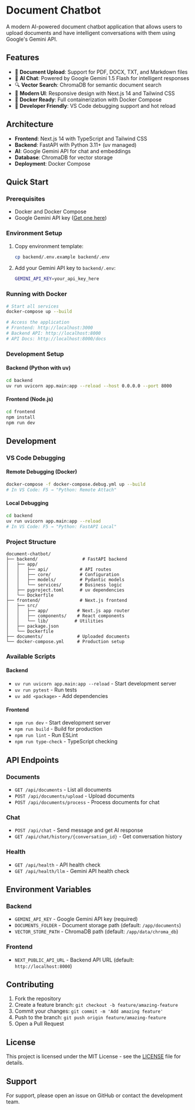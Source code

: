 # Document Chatbot

A modern AI-powered document chatbot application that allows users to upload documents and have intelligent conversations with them using Google's Gemini API.

## Features

- 📄 **Document Upload**: Support for PDF, DOCX, TXT, and Markdown files
- 🤖 **AI Chat**: Powered by Google Gemini 1.5 Flash for intelligent responses
- 🔍 **Vector Search**: ChromaDB for semantic document search
- 📱 **Modern UI**: Responsive design with Next.js 14 and Tailwind CSS
- 🐳 **Docker Ready**: Full containerization with Docker Compose
- 🔧 **Developer Friendly**: VS Code debugging support and hot reload

## Architecture

- **Frontend**: Next.js 14 with TypeScript and Tailwind CSS
- **Backend**: FastAPI with Python 3.11+ (uv managed)
- **AI**: Google Gemini API for chat and embeddings
- **Database**: ChromaDB for vector storage
- **Deployment**: Docker Compose

## Quick Start

### Prerequisites

- Docker and Docker Compose
- Google Gemini API key ([Get one here](https://aistudio.google.com/app/apikey))

### Environment Setup

1. Copy environment template:
   ```bash
   cp backend/.env.example backend/.env
   ```

2. Add your Gemini API key to `backend/.env`:
   ```bash
   GEMINI_API_KEY=your_api_key_here
   ```

### Running with Docker

```bash
# Start all services
docker-compose up --build

# Access the application
# Frontend: http://localhost:3000
# Backend API: http://localhost:8000
# API Docs: http://localhost:8000/docs
```

### Development Setup

#### Backend (Python with uv)
```bash
cd backend
uv run uvicorn app.main:app --reload --host 0.0.0.0 --port 8000
```

#### Frontend (Node.js)
```bash
cd frontend
npm install
npm run dev
```

## Development

### VS Code Debugging

#### Remote Debugging (Docker)
```bash
docker-compose -f docker-compose.debug.yml up --build
# In VS Code: F5 → "Python: Remote Attach"
```

#### Local Debugging
```bash
cd backend
uv run uvicorn app.main:app --reload
# In VS Code: F5 → "Python: FastAPI Local"
```

### Project Structure

```
document-chatbot/
├── backend/                 # FastAPI backend
│   ├── app/
│   │   ├── api/            # API routes
│   │   ├── core/           # Configuration
│   │   ├── models/         # Pydantic models
│   │   └── services/       # Business logic
│   ├── pyproject.toml      # uv dependencies
│   └── Dockerfile
├── frontend/               # Next.js frontend
│   ├── src/
│   │   ├── app/           # Next.js app router
│   │   ├── components/    # React components
│   │   └── lib/          # Utilities
│   ├── package.json
│   └── Dockerfile
├── documents/             # Uploaded documents
└── docker-compose.yml     # Production setup
```

### Available Scripts

#### Backend
- `uv run uvicorn app.main:app --reload` - Start development server
- `uv run pytest` - Run tests
- `uv add <package>` - Add dependencies

#### Frontend
- `npm run dev` - Start development server
- `npm run build` - Build for production
- `npm run lint` - Run ESLint
- `npm run type-check` - TypeScript checking

## API Endpoints

### Documents
- `GET /api/documents` - List all documents
- `POST /api/documents/upload` - Upload documents
- `POST /api/documents/process` - Process documents for chat

### Chat
- `POST /api/chat` - Send message and get AI response
- `GET /api/chat/history/{conversation_id}` - Get conversation history

### Health
- `GET /api/health` - API health check
- `GET /api/health/llm` - Gemini API health check

## Environment Variables

### Backend
- `GEMINI_API_KEY` - Google Gemini API key (required)
- `DOCUMENTS_FOLDER` - Document storage path (default: `/app/documents`)
- `VECTOR_STORE_PATH` - ChromaDB path (default: `/app/data/chroma_db`)

### Frontend
- `NEXT_PUBLIC_API_URL` - Backend API URL (default: `http://localhost:8000`)

## Contributing

1. Fork the repository
2. Create a feature branch: `git checkout -b feature/amazing-feature`
3. Commit your changes: `git commit -m 'Add amazing feature'`
4. Push to the branch: `git push origin feature/amazing-feature`
5. Open a Pull Request

## License

This project is licensed under the MIT License - see the [LICENSE](LICENSE) file for details.

## Support

For support, please open an issue on GitHub or contact the development team.